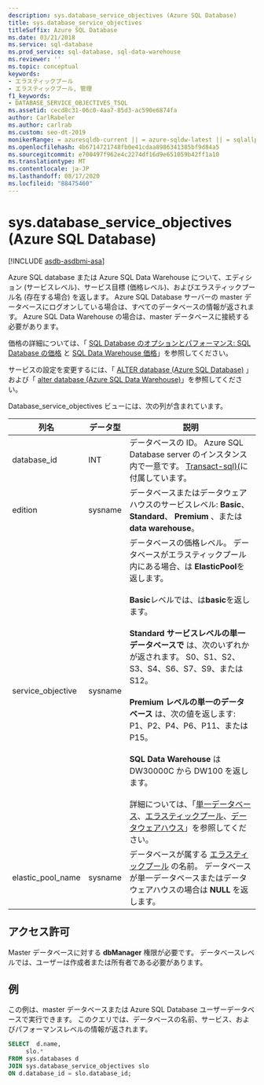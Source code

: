 ```yaml
---
description: sys.database_service_objectives (Azure SQL Database)
title: sys.database_service_objectives
titleSuffix: Azure SQL Database
ms.date: 03/21/2018
ms.service: sql-database
ms.prod_service: sql-database, sql-data-warehouse
ms.reviewer: ''
ms.topic: conceptual
keywords:
- エラスティックプール
- エラスティックプール, 管理
f1_keywords:
- DATABASE_SERVICE_OBJECTIVES_TSQL
ms.assetid: cecd8c31-06c0-4aa7-85d3-ac590e6874fa
author: CarlRabeler
ms.author: carlrab
ms.custom: seo-dt-2019
monikerRange: = azuresqldb-current || = azure-sqldw-latest || = sqlallproducts-allversions
ms.openlocfilehash: 4b6714721748fb0e41cdaa8986341385bf9d84a5
ms.sourcegitcommit: e700497f962e4c2274df16d9e651059b42ff1a10
ms.translationtype: MT
ms.contentlocale: ja-JP
ms.lasthandoff: 08/17/2020
ms.locfileid: "88475460"
---
```

# <a name="sysdatabase_service_objectives-azure-sql-database"></a>sys.database_service_objectives (Azure SQL Database)
[!INCLUDE [asdb-asdbmi-asa](../../includes/applies-to-version/asdb-asdbmi-asa.md)]

Azure SQL database または Azure SQL Data Warehouse について、エディション (サービスレベル)、サービス目標 (価格レベル)、およびエラスティックプール名 (存在する場合) を返します。 Azure SQL Database サーバーの master データベースにログオンしている場合は、すべてのデータベースの情報が返されます。 Azure SQL Data Warehouse の場合は、master データベースに接続する必要があります。  
  
  
 価格の詳細については、「 [SQL Database のオプションとパフォーマンス: SQL Database の価格](https://azure.microsoft.com/pricing/details/sql-database/) と [SQL Data Warehouse 価格](https://azure.microsoft.com/pricing/details/sql-data-warehouse/)」を参照してください。  
  
 サービスの設定を変更するには、「 [ALTER database (Azure SQL Database)](../../t-sql/statements/alter-database-azure-sql-database.md) 」および「 [alter database (Azure SQL Data Warehouse)](https://docs.microsoft.com/sql/t-sql/statements/alter-database-transact-sql?view=azure-sqldw-latest)」を参照してください。  
  
 Database_service_objectives ビューには、次の列が含まれています。  
  
|列名|データ型|説明|  
|-----------------|---------------|-----------------|  
|database_id|INT|データベースの ID。 Azure SQL Database server のインスタンス内で一意です。 [Transact-sql&#41;&#40;](../../relational-databases/system-catalog-views/sys-databases-transact-sql.md)に付属しています。|  
|edition|sysname|データベースまたはデータウェアハウスのサービスレベル: **Basic**、 **Standard**、 **Premium** 、または **data warehouse**。|  
|service_objective|sysname|データベースの価格レベル。 データベースがエラスティックプール内にある場合、は **ElasticPool**を返します。<br /><br /> **Basic**レベルでは、は**basic**を返します。<br /><br /> **Standard サービスレベルの単一データベースで** は、次のいずれかが返されます。 S0、S1、S2、S3、S4、S6、S7、S9、または S12。<br /><br /> **Premium レベルの単一のデータベース** は、次の値を返します: P1、P2、P4、P6、P11、または P15。<br /><br /> **SQL Data Warehouse** は DW30000C から DW100 を返します。<br /><br /> 詳細については、「[単一データベース](/azure/sql-database/sql-database-dtu-resource-limits-single-databases/)、[エラスティックプール](/azure/sql-database/sql-database-dtu-resource-limits-elastic-pools/)、[データウェアハウス](/azure/sql-data-warehouse/what-is-a-data-warehouse-unit-dwu-cdwu/)」を参照してください。|  
|elastic_pool_name|sysname|データベースが属する [エラスティックプール](https://azure.microsoft.com/documentation/articles/sql-database-elastic-pool/) の名前。 データベースが単一データベースまたはデータウェアハウスの場合は **NULL** を返します。|  
  
## <a name="permissions"></a>アクセス許可  
 Master データベースに対する **dbManager** 権限が必要です。  データベースレベルでは、ユーザーは作成者または所有者である必要があります。  
  
## <a name="examples"></a>例  
 この例は、master データベースまたは Azure SQL Database ユーザーデータベースで実行できます。 このクエリでは、データベースの名前、サービス、およびパフォーマンスレベルの情報が返されます。  
  
```sql  
SELECT  d.name,   
     slo.*    
FROM sys.databases d   
JOIN sys.database_service_objectives slo    
ON d.database_id = slo.database_id;  
  
```  
  
  
